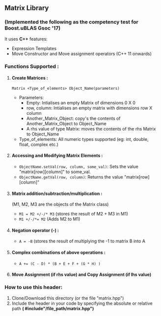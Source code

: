 ## **Matrix Library** 
### (Implemented the following as the competency test for **Boost.uBLAS** Gsoc '17)

It uses **C++** features:
 * Expression Templates
 * Move Constructor and Move assignment operators (C++ 11 onwards)


### Functions Supported :
  1. #### **Create Matrices** :
     ```Matrix <Type_of_elements> Object_Name(parameters)```
     * Parameters: 
        * Empty: Intialises an empty Matrix of dimensions 0 X 0 
        * row, column: Intialises an empty matrix with dimensions row X column 
        * Another_Matrix_Object: copy's the contents of Another_Matrix_Object to Object_Name
        * A rhs value of type Matrix: moves the contents of the rhs Matrix to Object_Name
     * Type_of_elements: All numeric types supported (eg: int, double, float, complex<long long> etc.)
  
  1. #### **Accessing and Modifying Matrix Elements** :
     * ```ObjectName.setVal(row, column, some_val)```: Sets the value "matrix[row][column]" to some_val.
     * ```ObjectName.getVal(row, column)```: Returns the value "matrix[row][column]"

  1. #### **Matrix addition/subtraction/multiplication** :
     (M1, M2, M3 are the objects of the Matrix class)
     * ```M1 = M2 +/-/* M3```          (stores the result of M2 + M3 in M1)
     * ```M1 +/-/*= M2```             (Adds M2 to M1)  
                
  1. #### **Negation operator (-)** :
     * ```A = -B``` (stores the result of multiplying the -1 to matrix B into A
            
  1. #### **Complex combinations of above operations** :
     * ```A += (C - D) * (B + E + F + (G * H) )```
            
  1. #### **Move Assignment** (if rhs value)  and **Copy Assignment** (if lhs value)
  
### How to use this header: 
  1. Clone/Download this directory (or the file "matrix.hpp")
  1. Include the header in your code by specifying the absolute or relative path **( #include"/file_path/matrix.hpp")**
